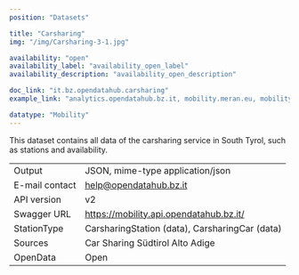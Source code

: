 ```yaml
---
position: "Datasets"

title: "Carsharing"
img: "/img/Carsharing-3-1.jpg"

availability: "open"
availability_label: "availability_open_label"
availability_description: "availability_open_description"

doc_link: "it.bz.opendatahub.carsharing"
example_link: "analytics.opendatahub.bz.it, mobility.meran.eu, mobility.bz.it, #Smart Mobility (web component)"

datatype: "Mobility"
---
```


This dataset contains all data of the carsharing service in South Tyrol, such as stations and availability.

|                |                                                |
| :------------- | ---------------------------------------------- |
| Output         | JSON, mime-type application/json               |
| E-mail contact | help@opendatahub.bz.it                         |
| API version    | v2                                             |
| Swagger URL    | https://mobility.api.opendatahub.bz.it/        |
| StationType    | CarsharingStation (data), CarsharingCar (data) |
| Sources        | Car Sharing Südtirol Alto Adige                |
| OpenData       | Open                                           |
